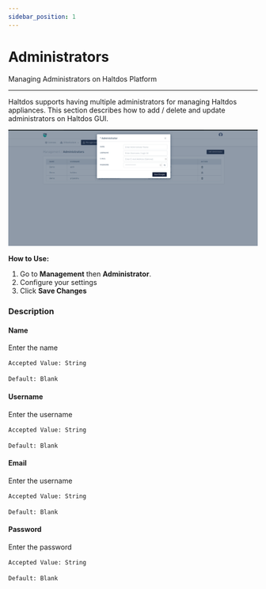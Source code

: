 ```yaml
---
sidebar_position: 1
---
```


# Administrators

Managing Administrators on Haltdos Platform

---

Haltdos supports having multiple administrators for managing Haltdos appliances. This section describes how to add / delete and update administrators on Haltdos GUI.

![users](/img/platform/v8/docs/sysAdmin.png)

**How to Use:**

1. Go to **Management** then **Administrator**.
2. Configure your settings
3. Click **Save Changes**

### Description

#### **Name**

Enter the name

    Accepted Value: String 

    Default: Blank

#### **Username**

Enter the username

    Accepted Value: String 

    Default: Blank

#### **Email**

Enter the username

    Accepted Value: String 

    Default: Blank

#### **Password**

Enter the password

    Accepted Value: String 

    Default: Blank
